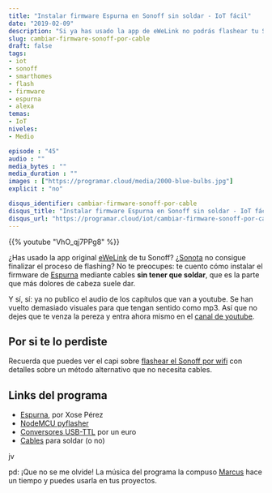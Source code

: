 ```yaml
---
title: "Instalar firmware Espurna en Sonoff sin soldar - IoT fácil"
date: "2019-02-09"
description: "Si ya has usado la app de eWeLink no podrás flashear tu Sonoff mediante la wifi. Pero calma: no hace falta que saques el soldador. Te cuento cómo actualizarlo a Espurna fácilmente."
slug: cambiar-firmware-sonoff-por-cable
draft: false
tags:
- iot
- sonoff
- smarthomes
- flash
- firmware
- espurna
- alexa
temas:
- IoT
niveles:
- Medio

episode : "45"
audio : ""
media_bytes : ""
media_duration : ""
images : ["https://programar.cloud/media/2000-blue-bulbs.jpg"]
explicit : "no"

disqus_identifier: cambiar-firmware-sonoff-por-cable
disqus_title: "Instalar firmware Espurna en Sonoff sin soldar - IoT fácil"
disqus_url: "https://programar.cloud/iot/cambiar-firmware-sonoff-por-cable"
---      
```


{{% youtube "VhO_qj7PPg8" %}}

¿Has usado la app original [eWeLink](http://www.ewelink.cc/en/) de tu Sonoff? ¿[Sonota](https://github.com/mirko/SonOTA) no consigue finalizar el proceso de flashing? No te preocupes: te cuento cómo instalar el firmware de [Espurna](https://github.com/xoseperez/espurna) mediante cables **sin tener que soldar**, que es la parte que más dolores de cabeza suele dar.

Y sí, sí: ya no publico el audio de los capítulos que van a youtube. Se han vuelto demasiado visuales para que tengan sentido como mp3. Así que no dejes que te venza la pereza y entra ahora mismo en el [canal de youtube](http://www.youtube.com/c/programarcloud).

## Por si te lo perdiste

Recuerda que puedes ver el capi sobre [flashear el Sonoff por wifi](https://programar.cloud/iot/cambiar-firmware-sonoff-wifi/) con detalles sobre un método alternativo que no necesita cables.

## Links del programa

* [Espurna](https://github.com/xoseperez/espurna), por Xose Pérez
* [NodeMCU pyflasher](https://github.com/marcelstoer/nodemcu-pyflasher)
* [Conversores USB-TTL](https://www.google.com/search?q=usb+ttl&source=lnms&tbm=shop&sa=X&ved=0ahUKEwiWhfuEkbHgAhVH1-AKHeX_BrwQ_AUIDygC&biw=1439&bih=723) por un euro
* [Cables](https://www.google.com/search?q=cables+arduino&client=firefox-b-d&source=lnms&tbm=shop&sa=X&ved=0ahUKEwjyxqOekbHgAhXr2eAKHSABBKQQ_AUIDygC&biw=1439&bih=723) para soldar (o no)


<!--more-->

jv

pd: ¡Que no se me olvide! La música del programa la compuso [Marcus](https://soundcloud.com/musicbymarcus/promo-music-inspiational) hace un tiempo y puedes usarla en tus proyectos.
